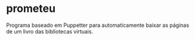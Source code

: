 # prometeu
Programa baseado em Puppetter para automaticamente baixar as páginas de um livro das bibliotecas virtuais.
